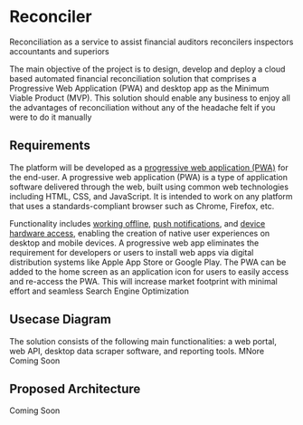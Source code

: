 # Reconciler

Reconciliation as a service to assist financial auditors reconcilers inspectors accountants and superiors

The main objective of the project is to design, develop and deploy a cloud based automated financial reconciliation solution that comprises a Progressive Web Application (PWA) and desktop app as the Minimum Viable Product (MVP). This solution should enable any business to enjoy all the advantages of reconciliation without any of the headache felt if you were to do it manually

## Requirements

The platform will be developed as a [progressive web application (PWA)](https://web.dev/progressive-web-apps/) for the end-user. A progressive web application (PWA) is a type of application software delivered through the web, built using common web technologies including HTML, CSS, and JavaScript. It is intended to work on any platform that uses a standards-compliant browser such as Chrome, Firefox, etc. 

Functionality includes [working offline](https://www.simicart.com/blog/pwa-offline/), [push notifications](https://www.pushpro.io/blog/pwa-push-notifications-for-progressive-web-apps), and [device hardware access](https://www.simicart.com/blog/pwa-hardware-access/), enabling the creation of native user experiences on desktop and mobile devices. A progressive web app eliminates the requirement for developers or users to install web apps via digital distribution systems like Apple App Store or Google Play. The PWA can be added to the home screen as an application icon for users to easily access and re-access the PWA. This will increase market footprint with minimal effort and seamless Search Engine Optimization

## Usecase Diagram

The solution consists of the following main functionalities: a web portal, web API, desktop data scraper software, and reporting tools. 
MNore Coming Soon

## Proposed Architecture

Coming Soon
